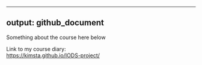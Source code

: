 
---
output: github_document
---

Something about the course here below

Link to my course diary:  
<https://kimsta.github.io/IODS-project/>

